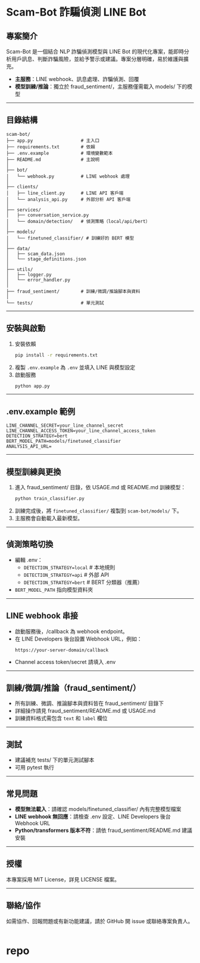 # Scam-Bot 詐騙偵測 LINE Bot

## 專案簡介

Scam-Bot 是一個結合 NLP 詐騙偵測模型與 LINE Bot 的現代化專案，能即時分析用戶訊息、判斷詐騙風險，並給予警示或建議。專案分層明確，易於維護與擴充。

- **主服務**：LINE webhook、訊息處理、詐騙偵測、回覆
- **模型訓練/推論**：獨立於 fraud_sentiment/，主服務僅需載入 models/ 下的模型

---

## 目錄結構

```
scam-bot/
├── app.py                  # 主入口
├── requirements.txt        # 依賴
├── .env.example            # 環境變數範本
├── README.md               # 主說明
│
├── bot/
│   └── webhook.py          # LINE webhook 處理
│
├── clients/
│   ├── line_client.py      # LINE API 客戶端
│   └── analysis_api.py     # 外部分析 API 客戶端
│
├── services/
│   ├── conversation_service.py
│   └── domain/detection/   # 偵測策略（local/api/bert）
│
├── models/
│   └── finetuned_classifier/ # 訓練好的 BERT 模型
│
├── data/
│   ├── scam_data.json
│   └── stage_definitions.json
│
├── utils/
│   ├── logger.py
│   └── error_handler.py
│
├── fraud_sentiment/        # 訓練/微調/推論腳本與資料
│
└── tests/                  # 單元測試
```

---

## 安裝與啟動

1. 安裝依賴
   ```bash
   pip install -r requirements.txt
   ```
2. 複製 `.env.example` 為 `.env` 並填入 LINE 與模型設定
3. 啟動服務
   ```bash
   python app.py
   ```

---

## .env.example 範例

```
LINE_CHANNEL_SECRET=your_line_channel_secret
LINE_CHANNEL_ACCESS_TOKEN=your_line_channel_access_token
DETECTION_STRATEGY=bert
BERT_MODEL_PATH=models/finetuned_classifier
ANALYSIS_API_URL=
```

---

## 模型訓練與更換

1. 進入 fraud_sentiment/ 目錄，依 USAGE.md 或 README.md 訓練模型：
   ```bash
   python train_classifier.py
   ```
2. 訓練完成後，將 `finetuned_classifier/` 複製到 `scam-bot/models/` 下。
3. 主服務會自動載入最新模型。

---

## 偵測策略切換

- 編輯 .env：
  - `DETECTION_STRATEGY=local` # 本地規則
  - `DETECTION_STRATEGY=api` # 外部 API
  - `DETECTION_STRATEGY=bert` # BERT 分類器（推薦）
- `BERT_MODEL_PATH` 指向模型資料夾

---

## LINE webhook 串接

- 啟動服務後，/callback 為 webhook endpoint。
- 在 LINE Developers 後台設置 Webhook URL，例如：
  ```
  https://your-server-domain/callback
  ```
- Channel access token/secret 請填入 .env

---

## 訓練/微調/推論（fraud_sentiment/）

- 所有訓練、微調、推論腳本與資料皆在 fraud_sentiment/ 目錄下
- 詳細操作請見 fraud_sentiment/README.md 或 USAGE.md
- 訓練資料格式需包含 `text` 和 `label` 欄位

---

## 測試

- 建議補充 tests/ 下的單元測試腳本
- 可用 pytest 執行

---

## 常見問題

- **模型無法載入**：請確認 models/finetuned_classifier/ 內有完整模型檔案
- **LINE webhook 無回應**：請檢查 .env 設定、LINE Developers 後台 Webhook URL
- **Python/transformers 版本不符**：請依 fraud_sentiment/README.md 建議安裝

---

## 授權

本專案採用 MIT License，詳見 LICENSE 檔案。

---

## 聯絡/協作

如需協作、回報問題或有新功能建議，請於 GitHub 開 issue 或聯絡專案負責人。

```

```
# repo

